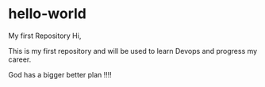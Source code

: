 # hello-world
My first Repository
Hi,

This is my first repository and will be used to learn Devops and progress my career.

God has a bigger better plan !!!!
